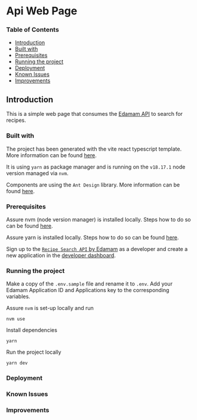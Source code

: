 # Api Web Page

### Table of Contents

- [Introduction](#introduction)
- [Built with](#built-with)
- [Prerequisites](#prerequisites)
- [Running the project](#running-the-project)
- [Deployment](#deployment)
- [Known Issues](#known-issues)
- [Improvements](#improvements)

## Introduction

This is a simple web page that consumes the [Edamam API](https://developer.edamam.com/edamam-docs-recipe-api) to search for recipes.

### Built with

The project has been generated with the vite react typescript template. More information can be found [here](https://vitejs.dev/guide/).

It is using `yarn` as package manager and is running on the `v18.17.1` node version managed via `nvm`.

Components are using the `Ant Design` library. More information can be found [here](https://ant.design/).

### Prerequisites

Assure nvm (node version manager) is installed locally. Steps how to do so can be found [here](https://www.freecodecamp.org/news/node-version-manager-nvm-install-guide/).

Assure yarn is installed locally. Steps how to do so can be found [here](https://classic.yarnpkg.com/en/docs/install#mac-stable).

Sign up to the [`Recipe Search API` by Edamam](https://developer.edamam.com/edamam-recipe-api) as a developer and create a new application in the [developer dashboard](https://developer.edamam.com/admin/applications).

### Running the project

Make a copy of the `.env.sample` file and rename it to `.env`. Add your Edamam Application ID and Applications key to the corresponding variables.

Assure `nvm` is set-up locally and run

```
nvm use
```

Install dependencies

```
yarn
```

Run the project locally

```
yarn dev
```

### Deployment

### Known Issues

### Improvements
